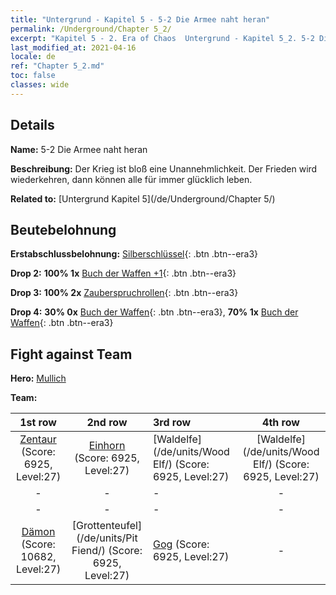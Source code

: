 ```yaml
---
title: "Untergrund - Kapitel 5 - 5-2 Die Armee naht heran"
permalink: /Underground/Chapter 5_2/
excerpt: "Kapitel 5 - 2. Era of Chaos  Untergrund - Kapitel 5_2. 5-2 Die Armee naht heran"
last_modified_at: 2021-04-16
locale: de
ref: "Chapter 5_2.md"
toc: false
classes: wide
---
```


## Details

 **Name:** 5-2 Die Armee naht heran

 **Beschreibung:** Der Krieg ist bloß eine Unannehmlichkeit. Der Frieden wird wiederkehren, dann können alle für immer glücklich leben.

 **Related to:** [Untergrund Kapitel 5](/de/Underground/Chapter 5/)

## Beutebelohnung

 **Erstabschlussbelohnung:** [Silberschlüssel](/de/Items/con_693/){: .btn .btn--era3}

 **Drop 2:** **100% 1x** [Buch der Waffen +1](/de/Items/mat_25/){: .btn .btn--era3}

 **Drop 3:** **100% 2x** [Zauberspruchrollen](/de/Items/con_694/){: .btn .btn--era3}

 **Drop 4:** **30% 0x** [Buch der Waffen](/de/Items/mat_18/){: .btn .btn--era3}, **70% 1x** [Buch der Waffen](/de/Items/mat_18/){: .btn .btn--era3}


## Fight against Team
 **Hero:** [Mullich](/de/heroes/Mullich/)

 **Team:**


  | 1st row | 2nd row | 3rd row | 4th row |
  |:----:|:----:|:----|:----:|
  | [Zentaur](/de/units/Centaur/) (Score: 6925, Level:27)  | [Einhorn](/de/units/Unicorn/) (Score: 6925, Level:27)  | [Waldelfe](/de/units/Wood Elf/) (Score: 6925, Level:27)  | [Waldelfe](/de/units/Wood Elf/) (Score: 6925, Level:27)  |
  | - | - | - | - |
  | - | - | - | - |
  | [Dämon](/de/units/Demon/) (Score: 10682, Level:27)  | [Grottenteufel](/de/units/Pit Fiend/) (Score: 6925, Level:27)  | [Gog](/de/units/Gog/) (Score: 6925, Level:27)  | - |


